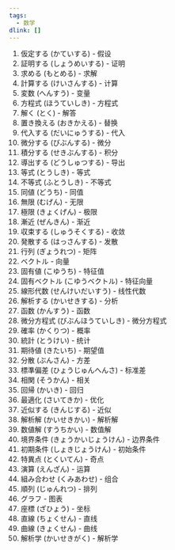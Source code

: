 ```yaml
---
tags:
  - 数学
dlink: []
---
```


1. 仮定する (かていする) - 假设
2. 証明する (しょうめいする) - 证明
3. 求める (もとめる) - 求解
4. 計算する (けいさんする) - 计算
5. 変数 (へんすう) - 变量
6. 方程式 (ほうていしき) - 方程式
7. 解く (とく) - 解答
8. 置き換える (おきかえる) - 替换
9. 代入する (だいにゅうする) - 代入
10. 微分する (びぶんする) - 微分
11. 積分する (せきぶんする) - 积分
12. 導出する (どうしゅつする) - 导出
13. 等式 (とうしき) - 等式
14. 不等式 (ふとうしき) - 不等式
15. 同値 (どうち) - 同值
16. 無限 (むげん) - 无限
17. 極限 (きょくげん) - 极限
18. 漸近 (ぜんきん) - 渐近
19. 収束する (しゅうそくする) - 收敛
20. 発散する (はっさんする) - 发散
21. 行列 (ぎょうれつ) - 矩阵
22. ベクトル - 向量
23. 固有値 (こゆうち) - 特征值
24. 固有ベクトル (こゆうベクトル) - 特征向量
25. 線形代数 (せんけいだいすう) - 线性代数
26. 解析する (かいせきする) - 分析
27. 函数 (かんすう) - 函数
28. 微分方程式 (びぶんほうていしき) - 微分方程式
29. 確率 (かくりつ) - 概率
30. 統計 (とうけい) - 统计
31. 期待値 (きたいち) - 期望值
32. 分散 (ぶんさん) - 方差
33. 標準偏差 (ひょうじゅんへんさ) - 标准差
34. 相関 (そうかん) - 相关
35. 回帰 (かいき) - 回归
36. 最適化 (さいてきか) - 优化
37. 近似する (きんじする) - 近似
38. 解析解 (かいせきかい) - 解析解
39. 数値解 (すうちかい) - 数值解
40. 境界条件 (きょうかいじょうけん) - 边界条件
41. 初期条件 (しょきじょうけん) - 初始条件
42. 特異点 (とくいてん) - 奇点
43. 演算 (えんざん) - 运算
44. 組み合わせ (くみあわせ) - 组合
45. 順列 (じゅんれつ) - 排列
46. グラフ - 图表
47. 座標 (ざひょう) - 坐标
48. 直線 (ちょくせん) - 直线
49. 曲線 (きょくせん) - 曲线
50. 解析学 (かいせきがく) - 解析学
